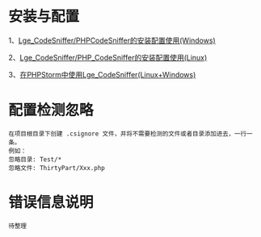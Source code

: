 # 安装与配置
1、[Lge_CodeSniffer/PHPCodeSniffer的安装配置使用(Windows)](http://johng.cn/lge-codesniffer-windows/)

2、[Lge_CodeSniffer/PHP_CodeSniffer的安装配置使用(Linux)](http://johng.cn/lge-codesniffer-configuration/)

3、[在PHPStorm中使用Lge_CodeSniffer(Linux+Windows)](http://johng.cn/phpstorm-with-lge-codesniffer/)



# 配置检测忽略
    在项目根目录下创建 .csignore 文件，并将不需要检测的文件或者目录添加进去，一行一条。
    例如：
    忽略目录: Test/*
    忽略文件: ThirtyPart/Xxx.php
    
    
    
# 错误信息说明
    待整理

